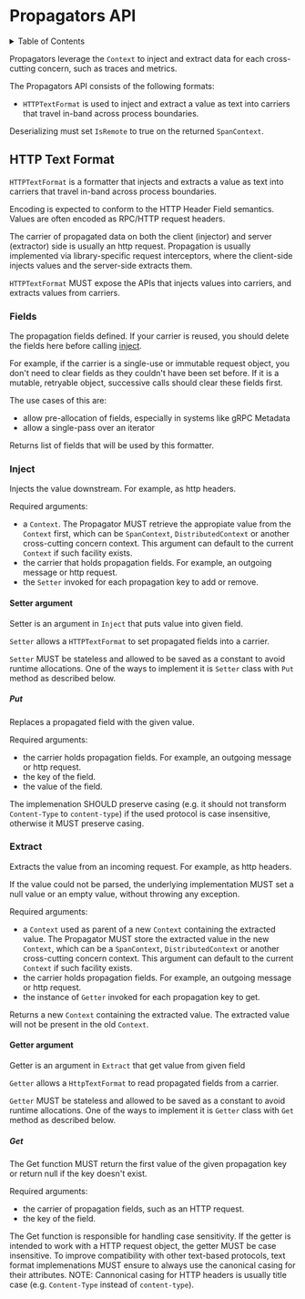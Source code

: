 # Propagators API

<details>
<summary>
Table of Contents
</summary>

- [HTTP Text Format](#http-text-format)
  - [Fields](#fields)
  - [Inject](#inject)
    - [Setter argument](#setter)
      - [Put](#put)
  - [Extract](#extract)
    - [Getter argument](#getter)
      - [Get](#get)

</details>

Propagators leverage the `Context` to inject and extract
data for each cross-cutting concern, such as traces and metrics.

The Propagators API consists of the following formats:

- `HTTPTextFormat` is used to inject and extract a value as text into carriers that travel
  in-band across process boundaries.

Deserializing must set `IsRemote` to true on the returned `SpanContext`.

## HTTP Text Format

`HTTPTextFormat` is a formatter that injects and extracts a value as text into carriers that
travel in-band across process boundaries.

Encoding is expected to conform to the HTTP Header Field semantics. Values are often encoded as
RPC/HTTP request headers.

The carrier of propagated data on both the client (injector) and server (extractor) side is
usually an http request. Propagation is usually implemented via library-specific request
interceptors, where the client-side injects values and the server-side extracts them.

`HTTPTextFormat` MUST expose the APIs that injects values into carriers,
and extracts values from carriers.

### Fields

The propagation fields defined. If your carrier is reused, you should delete the fields here
before calling [inject](#inject).

For example, if the carrier is a single-use or immutable request object, you don't need to
clear fields as they couldn't have been set before. If it is a mutable, retryable object,
successive calls should clear these fields first.

The use cases of this are:

- allow pre-allocation of fields, especially in systems like gRPC Metadata
- allow a single-pass over an iterator

Returns list of fields that will be used by this formatter.

### Inject

Injects the value downstream. For example, as http headers.

Required arguments:

- a `Context`. The Propagator MUST retrieve the appropiate value from the `Context` first,
which can be `SpanContext`, `DistributedContext` or another cross-cutting concern
context. This argument can default to the current `Context` if such facility exists.
- the carrier that holds propagation fields. For example, an outgoing message or http request.
- the `Setter` invoked for each propagation key to add or remove.

#### Setter argument

Setter is an argument in `Inject` that puts value into given field.

`Setter` allows a `HTTPTextFormat` to set propagated fields into a carrier.

`Setter` MUST be stateless and allowed to be saved as a constant to avoid runtime allocations. One of the ways to implement it is `Setter` class with `Put` method as described below.

##### Put

Replaces a propagated field with the given value.

Required arguments:

- the carrier holds propagation fields. For example, an outgoing message or http request.
- the key of the field.
- the value of the field.

The implemenation SHOULD preserve casing (e.g. it should not transform `Content-Type` to `content-type`) if the used protocol is case insensitive, otherwise it MUST preserve casing.

### Extract

Extracts the value from an incoming request. For example, as http headers.

If the value could not be parsed, the underlying implementation MUST set a null value or
an empty value, without throwing any exception.

Required arguments:

- a `Context` used as parent of a new `Context` containing the extracted value.
The Propagator MUST store the extracted value in the new `Context`, which can be a `SpanContext`,
`DistributedContext` or another cross-cutting concern context. This argument can default to
the current `Context` if such facility exists.
- the carrier holds propagation fields. For example, an outgoing message or http request.
- the instance of `Getter` invoked for each propagation key to get.

Returns a new `Context` containing the extracted value. The extracted value will not
be present in the old `Context`.

#### Getter argument

Getter is an argument in `Extract` that get value from given field

`Getter` allows a `HttpTextFormat` to read propagated fields from a carrier.

`Getter` MUST be stateless and allowed to be saved as a constant to avoid runtime allocations. One of the ways to implement it is `Getter` class with `Get` method as described below.

##### Get

The Get function MUST return the first value of the given propagation key or return null if the key doesn't exist.

Required arguments:

- the carrier of propagation fields, such as an HTTP request.
- the key of the field.

The Get function is responsible for handling case sensitivity. If the getter is intended to work with a HTTP request object, the getter MUST be case insensitive. To improve compatibility with other text-based protocols, text format implemenations MUST ensure to always use the canonical casing for their attributes. NOTE: Cannonical casing for HTTP headers is usually title case (e.g. `Content-Type` instead of `content-type`).
